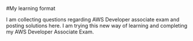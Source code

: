#My learning format

I am collecting questions regarding AWS Developer associate exam and posting solutions here. I am trying this new way of learning and completing my AWS Developer Associate Exam.
